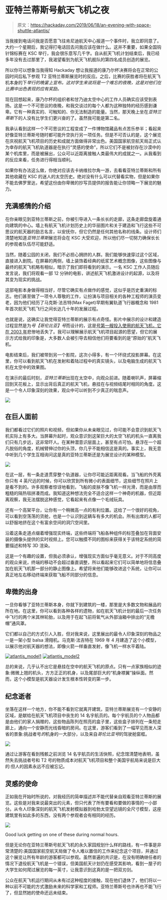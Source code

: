 # 亚特兰蒂斯号航天飞机之夜

> 原文：<https://hackaday.com/2019/06/18/an-evening-with-space-shuttle-atlantis/>

当我接到电话问我是否愿意飞往肯尼迪航天中心报道一个事件时，我立即同意了。大约一个星期后，我记得打电话回去问我应该在做什么。这并不重要，如果全国钩针锦标赛在 KSC 举行，我会很乐意写几千字。自从航天飞机计划结束后，我已经多年没有去过那里了，我渴望看到为航天飞机舰队的第四名成员创造的展览。

所以你可以想象当我得知 Hackaday 想让我报道的康乃尔杯决赛将会在正常的公园时间后私下参观 T2 亚特兰蒂斯展览时的反应。之后，比赛的获胜者将在航天飞机本身的下*举行的晚宴上宣布。这对学生来说将是一个难忘的夜晚，这是对他们在比赛中出色表现的应有奖励。*

现在回想起来，康乃尔杯的组织者和甘乃迪太空中心的工作人员确实应该受到表扬。这是一个不可思议的夜晚，和我交谈过的每个人都为这种独特的经历感到谦卑。它有一种真实的、可触知的、你无法制造的能量。当然，那天晚上坐在*亚特兰蒂斯*下的人没有比学生们更兴奋的了。虽然我可能是第二名。

我承认看到这样一个不可思议的工程变成了一件博物馆藏品有点苦乐参半；看起来好像亚特兰蒂斯号随时都可能升空执行另一项任务。但是不可否认的是，这个展览在庆祝航天飞机项目的历史和成就方面做得非常出色。美国国家航空航天局正式认为幸存的航天飞机轨道器是在执行“灵感的使命”，所以它们不是被封存在沙漠中的某个机库里，而是被展出，公众可以近距离接触人类最伟大的成就之一。从我看到的反应来看，任务进行得相当顺利。

如果你有办法这么做，你绝对应该去卡纳维拉尔角一游，去看看亚特兰蒂斯和所有其他收藏在 KSC 的迷人的太空历史。绝对没有什么可以代替看实物，但是如果你不能去佛罗里达，希望这份由你卑微的抄写员提供的报告能让你领略一下展览的魅力。

## 充满感情的介绍

在你亲眼见到亚特兰蒂斯之前，你被引导进入一条长长的走廊，这条走廊盘旋着通向建筑的中心。墙上有航天飞机计划历史上的华丽图片和关于建造和飞行这些不可思议的航天器的励志名言，以安抚你，但它仍然是任何其他名称的线条。设计师们清楚地知道*亚特兰蒂斯*展览将会在 KSC 大受欢迎，所以他们尽一切努力确保长长的参观者队伍尽可能舒适。

当然，随着公园的关闭，我们不必担心拥挤的人群。我们能够快速穿过这个区域，直接进入剧院。在屏幕的两侧，墙上装饰着经典的纸浆艺术概念图像，这些图像与最终的航天飞机略有相似，暗示了我们即将看到的演示。一名 KSC 工作人员随后发言说，我们将观看一部 12 分钟的电影，讲述航天飞机激进设计的起源，以及将其变为现实的挑战。

这部电影本身做得相当好，尽管它确实有点做作的感觉，这似乎是历史重演的标志。他们甚至做了一项令人尊敬的工作，让扮演与项目相关的各种工程师的演员变老，因为他们经历了马克斯·法吉特(Max Faget)早期有翼轨道飞行器概念和 1981 年首次航天飞机飞行之间长达几十年的发展过程。

也就是说，这确实让我觉得亚特兰蒂斯的展示有点奇怪。影片中展示的设计和建造过程显然是为*号【哥伦比亚】号*而设计的，这是[号第一艘投入使用的航天飞机，它在 2003 年](https://hackaday.com/2018/02/01/the-hard-learned-lessons-of-the-columbia-disaster/)悲惨地丢失了。我可以理解展示航天飞机项目起源的愿望，但它的展示方式给我的印象是，大多数人会被引导去相信他们将要看到的是“原始的”航天飞机。

电影结束后，我们被带到另一个影院，这次小得多，有一个环绕式投影屏幕。在这里，你可以看到航天飞机在发射和着陆过程中的真实镜头，以及电脑生成的航天飞机在太空中的效果图。

在演示的最后时刻，*亚特兰蒂斯*出现在太空中，向观众前进。随着喇叭声，屏幕缩回到天花板上，显示出背后真正的航天飞机，悬挂在与视频结尾时相同的角度。这是一个令人印象深刻的效果，观众中可以听到不少真正的喘息声。

[![](img/d53eb5afd3f5946bb512225b608b124b.png)](https://hackaday.com/wp-content/uploads/2019/05/atlantis_nose.jpg)

## 在巨人面前

我们都看过它们的照片和视频，但如果你从未亲眼见过，你可能不会意识到航天飞机实际上有多大。当屏幕升起时，观众意识到这架巨大的太空飞机的机头一直离我们只有几步远，这非常吓人。在某种潜意识层面上，甚至有点可怕。悬浮在一个超凡脱俗的角度，机械臂伸过你的头顶，你几乎不能相信这是真的。事实上，我无意中听到几个学生互相询问这是真的亚特兰蒂斯还是为展览设计的某种模型。

[![](img/2a0e39a6ad2a8844e4476733ffe7d1e6.png)](https://hackaday.com/wp-content/uploads/2019/05/atlantis_wide.jpg)

在这一层，有一条走道贯穿整个轨道器，让你尽可能近距离观看。当飞船的外壳离你只有 4 英尺远的时候，你可以欣赏到所有微小的表面细节，这些细节在照片上是看不到的。许多观察者惊讶地看到，飞船的皮肤不像飞机一样光滑，而是由厚而粗糙的隔热毯拼凑而成。我知道这种想法完全不适合这样一个神奇的机器，但近距离观察，我无法摆脱这种感觉，它看起来有点像一个毛绒玩具。

还有一个高架平台，让你有一个稍微高一点的有利位置。这给了一个很好的视角，可以看到空荡荡的货舱，也是一个认识到这辆车有多大的机会。所有出席的人都可以舒服地挤在这个有富余空间的洞穴空间里。

沿着这条走道点缀着增强现实终端，这些终端将飞船各种组件的标签叠加在背面安装的摄像头提供的实时视频上。您可以触摸不同的图标来获得关于该特定系统的简要描述和特写 3D 渲染。

这是一个有趣的设置，但我必须承认，增强现实方面似乎毫无意义。对于不同高度的观众来说，终端的移动不会超过垂直调整，所以看起来它们可以简单地将信息叠加在航天飞机那一部分的静止图像上。希望将来他们能够改进这个系统，让你可以真正地左右移动终端来获取飞船不同部分的信息。

## 卑微的出身

一旦你看够了亚特兰蒂斯本身，你就下到建筑的一楼，那里是大多数文物和展品的所在地。在这里，你可以看到各种各样的遗物，如在航天飞机计划的最后一次任务中飞行的两个米其林轮胎，以及用于在起飞前将氧气从外部油箱中排出的“无檐帽”通风罩。

它们都以自己的方式引人入胜，但对我来说，这里展出的最令人印象深刻的物品之一是一架小型 balsa 滑翔机。马克斯·法吉特在 1969 年 4 月建造了这个小模型，以展示他对航天器的想法，即像火箭一样垂直发射，像飞机一样水平着陆。

 [![atlantis_model1](img/505af71ee43ceccfda306b7e8e62e691.png "atlantis_model1")](https://hackaday.com/2019/06/18/an-evening-with-space-shuttle-atlantis/atlantis_model1/)  [![atlantis_model2](img/00bf4cd20e5fd84147338dcf2c05a791.png "atlantis_model2")](https://hackaday.com/2019/06/18/an-evening-with-space-shuttle-atlantis/atlantis_model2/) 

总的来说，几乎认不出它是悬挂在空中的航天飞机的原点。只有一点家族相似的迹象:微微上翘的机头，方方正正的机身，以及尾部巨大的“机身襟翼”操纵面。然而，这个小模型是航天器设计发生根本性转变的第一步。

## 纪念逝者

坐落在这样一个地方，你不能不看到它就离开建筑，亚特兰蒂斯展览有一个安静的区域，是献给在航天飞机项目中丧生的 14 名宇航员的。每个宇航员的个人物品都是由他们的家人捐赠的，这些物品陈列在照亮的盒子里，这些盒子排列在一条短走廊上，通向一个安静而光线昏暗的房间。在这里，游客们看到了一幅罕见而发人深省的景象:挑战者号*的*机身的一大部分，以及来自*哥伦比亚号*的驾驶舱窗框。

[![](img/19dedc6fef3c2a62a892454c6dd106a3.png)](https://hackaday.com/wp-content/uploads/2019/05/atlantis_memorial.jpg)

通过让游客在看到残骸之前浏览 14 名宇航员的生活快照，纪念馆清楚地表明，虽然失去挑战者号和 T2 号的物质成本对航天飞机项目和整个美国宇航局来说是巨大的:但人的因素永远不应被忘记。

## 灵感的使命

正如我在开始时所说的，对我经历的简单描述并不能代替亲自观看亚特兰蒂斯的展览。这些是对我来说最突出的元素，但只代表了所有要看和要做的事情的一小部分。从令人印象深刻的航天飞机发射模拟器到哈勃太空望远镜的全尺寸模型，这座建筑里有如此多的东西，没有两个参观者会有相同的经历。

[![](img/e7d301992459800bf696c147e5533512.png)](https://hackaday.com/wp-content/uploads/2019/05/atlantis_sims.jpg)

Good luck getting on one of these during normal hours.

但是无论你在亚特兰蒂斯号航天飞机的永久家园规划什么样的路线，有一件事是非常清楚的:美国国家航空航天局做了令人难以置信的工作来纪念这个项目，并通过这个展览让所有年龄的游客都可以参观。虽然普遍的共识是，在没有明确继任者的情况下退役航天飞机是一个错误，但美国航天计划仍在感受其影响，看到一屋子的大学生如何爬过展览的每一英寸，让我意识到这真的是一把双刃剑。

公众在航天飞机运行期间从未有过这种程度的接触，现在他们退休了，他们将以一种以前不可能的方式激励未来的科学家和工程师。亚特兰蒂斯号也许再也不能飞行了，但显然她的使命还远未结束。